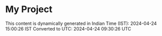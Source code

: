 # My Project

This content is dynamically generated in Indian Time (IST): 2024-04-24 15:00:26 IST
Converted to UTC: 2024-04-24 09:30:26 UTC
